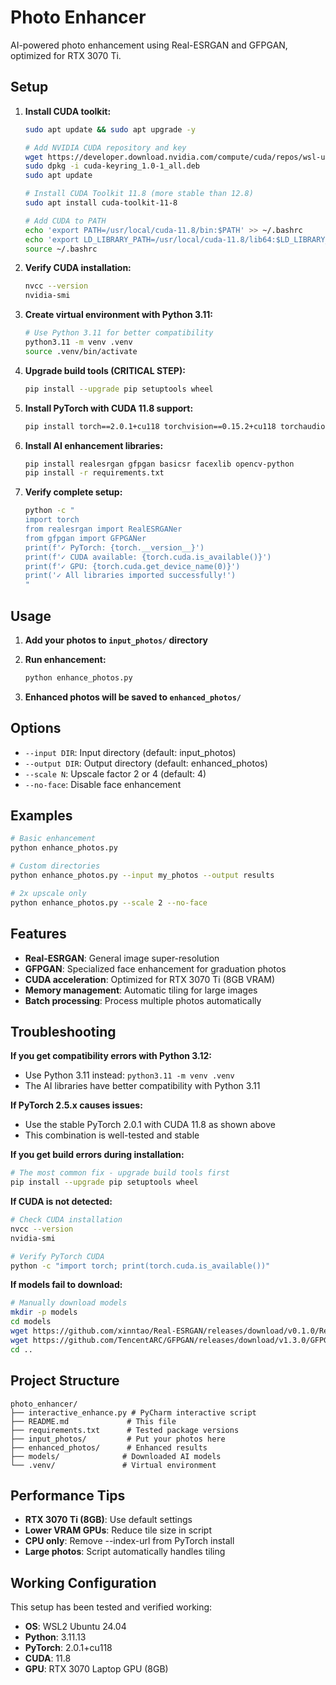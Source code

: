 # Photo Enhancer

AI-powered photo enhancement using Real-ESRGAN and GFPGAN, optimized for RTX 3070 Ti.

## Setup

1. **Install CUDA toolkit:**
   ```bash
   sudo apt update && sudo apt upgrade -y
   
   # Add NVIDIA CUDA repository and key
   wget https://developer.download.nvidia.com/compute/cuda/repos/wsl-ubuntu/x86_64/cuda-keyring_1.0-1_all.deb
   sudo dpkg -i cuda-keyring_1.0-1_all.deb
   sudo apt update
   
   # Install CUDA Toolkit 11.8 (more stable than 12.8)
   sudo apt install cuda-toolkit-11-8
   
   # Add CUDA to PATH
   echo 'export PATH=/usr/local/cuda-11.8/bin:$PATH' >> ~/.bashrc
   echo 'export LD_LIBRARY_PATH=/usr/local/cuda-11.8/lib64:$LD_LIBRARY_PATH' >> ~/.bashrc
   source ~/.bashrc
   ```

2. **Verify CUDA installation:**
   ```bash
   nvcc --version
   nvidia-smi
   ```

3. **Create virtual environment with Python 3.11:**
   ```bash
   # Use Python 3.11 for better compatibility
   python3.11 -m venv .venv
   source .venv/bin/activate
   ```

4. **Upgrade build tools (CRITICAL STEP):**
   ```bash
   pip install --upgrade pip setuptools wheel
   ```

5. **Install PyTorch with CUDA 11.8 support:**
   ```bash
   pip install torch==2.0.1+cu118 torchvision==0.15.2+cu118 torchaudio==2.0.2+cu118 --index-url https://download.pytorch.org/whl/cu118
   ```

6. **Install AI enhancement libraries:**
   ```bash
   pip install realesrgan gfpgan basicsr facexlib opencv-python
   pip install -r requirements.txt
   ```

7. **Verify complete setup:**
   ```bash
   python -c "
   import torch
   from realesrgan import RealESRGANer
   from gfpgan import GFPGANer
   print(f'✓ PyTorch: {torch.__version__}')
   print(f'✓ CUDA available: {torch.cuda.is_available()}')
   print(f'✓ GPU: {torch.cuda.get_device_name(0)}')
   print('✓ All libraries imported successfully!')
   "
   ```


## Usage

1. **Add your photos to `input_photos/` directory**

2. **Run enhancement:**
   ```bash
   python enhance_photos.py
   ```

3. **Enhanced photos will be saved to `enhanced_photos/`**

## Options

- `--input DIR`: Input directory (default: input_photos)
- `--output DIR`: Output directory (default: enhanced_photos)  
- `--scale N`: Upscale factor 2 or 4 (default: 4)
- `--no-face`: Disable face enhancement

## Examples

```bash
# Basic enhancement
python enhance_photos.py

# Custom directories
python enhance_photos.py --input my_photos --output results

# 2x upscale only
python enhance_photos.py --scale 2 --no-face
```

## Features

- **Real-ESRGAN**: General image super-resolution
- **GFPGAN**: Specialized face enhancement for graduation photos
- **CUDA acceleration**: Optimized for RTX 3070 Ti (8GB VRAM)
- **Memory management**: Automatic tiling for large images
- **Batch processing**: Process multiple photos automatically

## Troubleshooting

**If you get compatibility errors with Python 3.12:**
- Use Python 3.11 instead: `python3.11 -m venv .venv`
- The AI libraries have better compatibility with Python 3.11

**If PyTorch 2.5.x causes issues:**
- Use the stable PyTorch 2.0.1 with CUDA 11.8 as shown above
- This combination is well-tested and stable

**If you get build errors during installation:**
```bash
# The most common fix - upgrade build tools first
pip install --upgrade pip setuptools wheel
```

**If CUDA is not detected:**
```bash
# Check CUDA installation
nvcc --version
nvidia-smi

# Verify PyTorch CUDA
python -c "import torch; print(torch.cuda.is_available())"
```

**If models fail to download:**
```bash
# Manually download models
mkdir -p models
cd models
wget https://github.com/xinntao/Real-ESRGAN/releases/download/v0.1.0/RealESRGAN_x4plus.pth
wget https://github.com/TencentARC/GFPGAN/releases/download/v1.3.0/GFPGANv1.4.pth
cd ..
```

## Project Structure
```
photo_enhancer/
├── interactive_enhance.py # PyCharm interactive script
├── README.md             # This file
├── requirements.txt      # Tested package versions
├── input_photos/         # Put your photos here
├── enhanced_photos/      # Enhanced results
├── models/              # Downloaded AI models
└── .venv/               # Virtual environment
```
## Performance Tips

- **RTX 3070 Ti (8GB)**: Use default settings
- **Lower VRAM GPUs**: Reduce tile size in script
- **CPU only**: Remove --index-url from PyTorch install
- **Large photos**: Script automatically handles tiling

## Working Configuration

This setup has been tested and verified working:
- **OS**: WSL2 Ubuntu 24.04
- **Python**: 3.11.13
- **PyTorch**: 2.0.1+cu118
- **CUDA**: 11.8
- **GPU**: RTX 3070 Laptop GPU (8GB)
